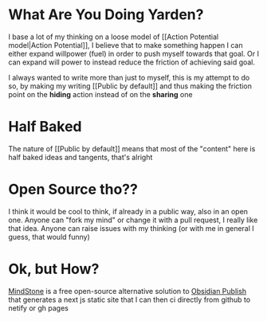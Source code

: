 # What Are You Doing Yarden?
I base a lot of my thinking on a loose model of [[Action Potential model|Action Potential]], I believe that to make something happen I can either expand willpower (fuel) in order to push myself towards that goal. Or I can expand will power to instead reduce the friction of achieving said goal.

I always wanted to write more than just to myself, this is my attempt to do so, by making my writing [[Public by default]] and thus making the friction point on the **hiding** action instead of on the **sharing** one

# Half Baked
The nature of [[Public by default]] means that most of the "content" here is half baked ideas and tangents, that's alright

# Open Source tho??
I think it would be cool to think, if already in a public way, also in an open one. Anyone can "fork my mind" or change it with a pull request, I really like that idea. Anyone can raise issues with my thinking (or with me in general I guess, that would funny)

# Ok, but How?
[MindStone](https://mindstone.tuancao.me/) is a free open-source alternative solution to [Obsidian Publish](https://obsidian.md/publish) that generates a next js static site that I can then ci directly from github to netify or gh pages